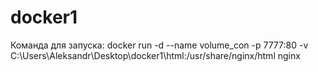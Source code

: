# docker1

Команда для запуска: docker run -d --name volume_con -p 7777:80 -v C:\Users\Aleksandr\Desktop\docker1\html:/usr/share/nginx/html nginx
